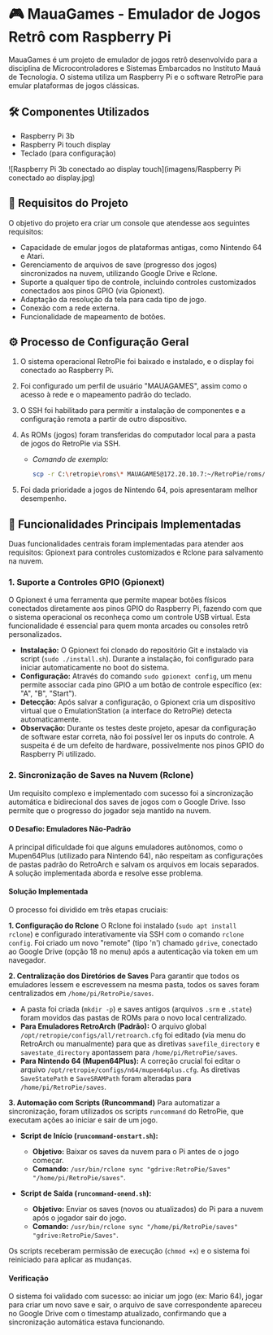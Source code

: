 # 🎮 MauaGames - Emulador de Jogos Retrô com Raspberry Pi

MauaGames é um projeto de emulador de jogos retrô desenvolvido para a disciplina de Microcontroladores e Sistemas Embarcados no Instituto Mauá de Tecnologia. O sistema utiliza um Raspberry Pi e o software RetroPie para emular plataformas de jogos clássicas.

## 🛠️ Componentes Utilizados

* Raspberry Pi 3b
* Raspberry Pi touch display
* Teclado (para configuração)

![Raspberry Pi 3b conectado ao display touch](imagens/Raspberry Pi conectado ao display.jpg)

## 🎯 Requisitos do Projeto

O objetivo do projeto era criar um console que atendesse aos seguintes requisitos:

* Capacidade de emular jogos de plataformas antigas, como Nintendo 64 e Atari.
* Gerenciamento de arquivos de save (progresso dos jogos) sincronizados na nuvem, utilizando Google Drive e Rclone.
* Suporte a qualquer tipo de controle, incluindo controles customizados conectados aos pinos GPIO (via Gpionext).
* Adaptação da resolução da tela para cada tipo de jogo.
* Conexão com a rede externa.
* Funcionalidade de mapeamento de botões.

## ⚙️ Processo de Configuração Geral

1.  O sistema operacional RetroPie foi baixado e instalado, e o display foi conectado ao Raspberry Pi.
2.  Foi configurado um perfil de usuário "MAUAGAMES", assim como o acesso à rede e o mapeamento padrão do teclado.
3.  O SSH foi habilitado para permitir a instalação de componentes e a configuração remota a partir de outro dispositivo.
4.  As ROMs (jogos) foram transferidas do computador local para a pasta de jogos do RetroPie via SSH.
    * *Comando de exemplo:*
        ```bash
        scp -r C:\retropie\roms\* MAUAGAMES@172.20.10.7:~/RetroPie/roms/
        ```
       
5.  Foi dada prioridade a jogos de Nintendo 64, pois apresentaram melhor desempenho.

## 🚀 Funcionalidades Principais Implementadas

Duas funcionalidades centrais foram implementadas para atender aos requisitos: Gpionext para controles customizados e Rclone para salvamento na nuvem.

### 1. Suporte a Controles GPIO (Gpionext)

O Gpionext é uma ferramenta que permite mapear botões físicos conectados diretamente aos pinos GPIO do Raspberry Pi, fazendo com que o sistema operacional os reconheça como um controle USB virtual. Esta funcionalidade é essencial para quem monta arcades ou consoles retrô personalizados.

* **Instalação:** O Gpionext foi clonado do repositório Git e instalado via script (`sudo ./install.sh`). Durante a instalação, foi configurado para iniciar automaticamente no boot do sistema.
* **Configuração:** Através do comando `sudo gpionext config`, um menu permite associar cada pino GPIO a um botão de controle específico (ex: "A", "B", "Start").
* **Detecção:** Após salvar a configuração, o Gpionext cria um dispositivo virtual que o EmulationStation (a interface do RetroPie) detecta automaticamente.
* **Observação:** Durante os testes deste projeto, apesar da configuração de software estar correta, não foi possível ler os inputs do controle. A suspeita é de um defeito de hardware, possivelmente nos pinos GPIO do Raspberry Pi utilizado.

### 2. Sincronização de Saves na Nuvem (Rclone)

Um requisito complexo e implementado com sucesso foi a sincronização automática e bidirecional dos saves de jogos com o Google Drive. Isso permite que o progresso do jogador seja mantido na nuvem.

#### O Desafio: Emuladores Não-Padrão

A principal dificuldade foi que alguns emuladores autônomos, como o Mupen64Plus (utilizado para Nintendo 64), não respeitam as configurações de pastas padrão do RetroArch e salvam os arquivos em locais separados. A solução implementada aborda e resolve esse problema.

#### Solução Implementada

O processo foi dividido em três etapas cruciais:

**1. Configuração do Rclone**
O Rclone foi instalado (`sudo apt install rclone`) e configurado interativamente via SSH com o comando `rclone config`. Foi criado um novo "remote" (tipo 'n') chamado `gdrive`, conectado ao Google Drive (opção 18 no menu) após a autenticação via token em um navegador.

**2. Centralização dos Diretórios de Saves**
Para garantir que todos os emuladores lessem e escrevessem na mesma pasta, todos os saves foram centralizados em `/home/pi/RetroPie/saves`.

* A pasta foi criada (`mkdir -p`) e saves antigos (arquivos `.srm` e `.state`) foram movidos das pastas de ROMs para o novo local centralizado.
* **Para Emuladores RetroArch (Padrão):** O arquivo global `/opt/retropie/configs/all/retroarch.cfg` foi editado (via menu do RetroArch ou manualmente) para que as diretivas `savefile_directory` e `savestate_directory` apontassem para `/home/pi/RetroPie/saves`.
* **Para Nintendo 64 (Mupen64Plus):** A correção crucial foi editar o arquivo `/opt/retropie/configs/n64/mupen64plus.cfg`. As diretivas `SaveStatePath` e `SaveSRAMPath` foram alteradas para `/home/pi/RetroPie/saves`.

**3. Automação com Scripts (Runcommand)**
Para automatizar a sincronização, foram utilizados os scripts `runcommand` do RetroPie, que executam ações ao iniciar e sair de um jogo.

* **Script de Início (`runcommand-onstart.sh`):**
    * **Objetivo:** Baixar os saves da nuvem para o Pi antes de o jogo começar.
    * **Comando:** `/usr/bin/rclone sync "gdrive:RetroPie/Saves" "/home/pi/RetroPie/saves"`.

* **Script de Saída (`runcommand-onend.sh`):**
    * **Objetivo:** Enviar os saves (novos ou atualizados) do Pi para a nuvem após o jogador sair do jogo.
    * **Comando:** `/usr/bin/rclone sync "/home/pi/RetroPie/saves" "gdrive:RetroPie/Saves"`.

Os scripts receberam permissão de execução (`chmod +x`) e o sistema foi reiniciado para aplicar as mudanças.

#### Verificação

O sistema foi validado com sucesso: ao iniciar um jogo (ex: Mario 64), jogar para criar um novo save e sair, o arquivo de save correspondente apareceu no Google Drive com o timestamp atualizado, confirmando que a sincronização automática estava funcionando.
